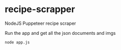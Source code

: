 # recipe-scrapper

NodeJS Puppeteer recipe scraper

Run the app and get all the json documents and imgs

    node app.js

